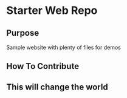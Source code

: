# Starter Web Repo

## Purpose

Sample website with plenty of files for demos

## How To Contribute

## This will change the world
